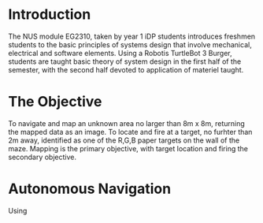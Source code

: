 # Introduction 
The NUS module EG2310, taken by year 1 iDP students introduces freshmen students to the basic principles of systems design that involve mechanical, electrical and software elements. Using a Robotis TurtleBot 3 Burger, students are taught basic theory of system design in the first half of the semester, with the second half devoted to application of materiel taught. 

# The Objective
To navigate and map an unknown area no larger than 8m x 8m, returning the mapped data as an image. 
To locate and fire at a target, no furhter than 2m away, identified as one of the R,G,B paper targets on the wall of the maze. 
Mapping is the primary objective, with target location and firing the secondary objective. 

# Autonomous Navigation
Using 
